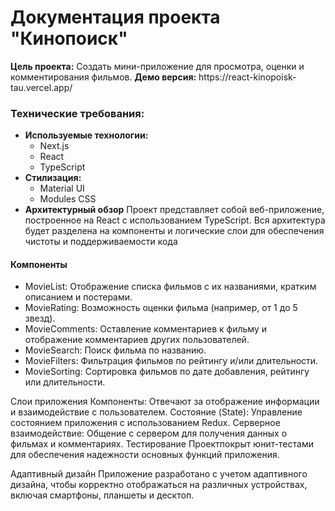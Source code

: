 <h1>Документация проекта "Кинопоиск"</h1>
<b>Цель проекта:</b> Создать мини-приложение для просмотра, оценки и комментирования фильмов.
<b>Демо версия:</b> https://react-kinopoisk-tau.vercel.app/

<h3>Технические требования:</h3>
<ul>
    <li><b>Используемые технологии:</b> 
        <ul>
            <li>Next.js</li>
            <li>React</li>
            <li>TypeScript</li>
        </ul> 
    </li>
    <li><b>Стилизация:</b> 
        <ul>
            <li>Material UI</li>
            <li>Modules CSS</li>
        </ul>
    </li>
    <li><b>Архитектурный обзор</b> Проект представляет собой веб-приложение, построенное на React с использованием TypeScript. Вся архитектура будет разделена на компоненты и логические слои для обеспечения чистоты и поддерживаемости кода</li>
</ul>

<h4>Компоненты</h4>
<ul>
    <li>MovieList: Отображение списка фильмов с их названиями, кратким описанием и постерами.</li>
    <li>MovieRating: Возможность оценки фильма (например, от 1 до 5 звезд).</li>
    <li>MovieComments: Оставление комментариев к фильму и отображение комментариев других пользователей.</li>
    <li>MovieSearch: Поиск фильма по названию.</li>
    <li>MovieFilters: Фильтрация фильмов по рейтингу и/или длительности.</li>
    <li>MovieSorting: Сортировка фильмов по дате добавления, рейтингу или длительности.</li>
</ul>

Слои приложения
Компоненты: Отвечают за отображение информации и взаимодействие с пользователем.
Состояние (State): Управление состоянием приложения с использованием Redux.
Серверное взаимодействие: Общение с сервером для получения данных о фильмах и комментариях.
Тестирование
Проектпокрыт юнит-тестами для обеспечения надежности основных функций приложения.

Адаптивный дизайн
Приложение разработано с учетом адаптивного дизайна, чтобы корректно отображаться на различных устройствах, включая смартфоны, планшеты и десктоп.

